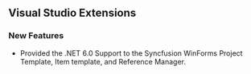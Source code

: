 ## Visual Studio Extensions

### New Features

- Provided the .NET 6.0 Support to the Syncfusion WinForms Project Template, Item template, and Reference Manager.
